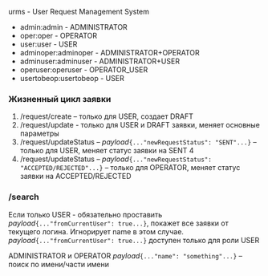 urms - User Request Management System 


- admin:admin - ADMINISTRATOR 
- oper:oper - OPERATOR
- user:user - USER
- adminoper:adminoper - ADMINISTRATOR+OPERATOR
- adminuser:adminuser - ADMINISTRATOR+USER
- operuser:operuser - OPERATOR_USER
- usertobeop:usertobeop - USER

### Жизненный цикл заявки 
1. /request/create – только для USER, создает DRAFT 
2. /request/update - только для USER и DRAFT заявки, меняет основные параметры
3. /request/updateStatus –  *payload*`{..."newRequestStatus": "SENT"...}` – только для USER, меняет статус заявки на SENT 4
4. /request/updateStatus –  *payload*`{..."newRequestStatus": "ACCEPTED/REJECTED"...}` – только для OPERATOR, меняет статус заявки на ACCEPTED/REJECTED


### /search
Если только USER - обязательно проставить *payload*`{..."fromCurrentUser": true...}`, покажет все заявки от текущего логина. 
Игнорирует name в этом случае. *payload*`{..."fromCurrentUser": true...}` доступен только для роли USER

ADMINISTRATOR и OPERATOR *payload*`{..."name": "something"...}` – поиск по имени/части имени

